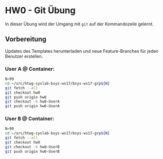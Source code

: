 # HW0 - Git Übung
In dieser Übung wird der Umgang mit `git` auf der Kommandozeile gelernt.

## Vorbereitung
Updates des Templates herunterladen und neue Feature-Branches für jeden Benutzer erstellen.

### User A @ Container:
```bash
N=99
cd ~/src/htwg-syslab-bsys-ws17/bsys-ws17-grp${N}
git fetch --all
git checkout hw0
git push origin hw0
git checkout -b hw0-UserA
git push origin hw0-UserA
```

### User B @ Container:
```bash
N=99
cd ~/src/htwg-syslab-bsys-ws17/bsys-ws17-grp${N}
git fetch --all
git checkout hw0
git checkout -b hw0-UserB
git push origin hw0-UserB
```
